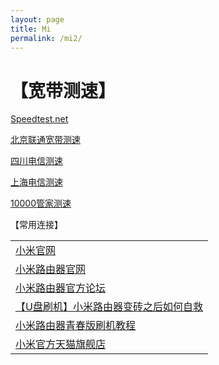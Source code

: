 ```yaml
---
layout: page
title: Mi
permalink: /mi2/
---
```


【宽带测速】
============

[Speedtest.net](http://www.speedtest.net/)     

[北京联通宽带测速](http://cs1.bbn.com.cn:8800/gzweb/)    

[四川电信测速](http://speed.sc.cninfo.net/chinatelcom/speedtest/sccs/index.shtml)    

[上海电信测速](http://sh.189.cn/support/netreport/)    

[10000管家测速](http://bj.swok.cn/)    


【常用连接】
<p>
<table cellpadding=5 border=0 cellspacing="0" width=100%>
<tr><td><a href="http://www.mi.com" target="_blank">小米官网</a></td></tr>
<tr><td><a href="http://www1.miwifi.com" target="_blank">小米路由器官网</a></td></tr>
<tr><td><a href="http://bbs.xiaomi.cn/f-354" target="_blank">小米路由器官方论坛</a></td></tr>
<tr><td><a href="http://bbs.xiaomi.cn/t-11600650" target="_blank">【U盘刷机】小米路由器变砖之后如何自救</a></td></tr>
<tr><td><a href="http://bbs.xiaomi.cn/t-11614239" target="_blank">小米路由器青春版刷机教程</a></td></tr>
<tr><td><a href="https://xiaomi.tmall.com/" target="_blank">小米官方天猫旗舰店</a></td></tr>  
</table>
